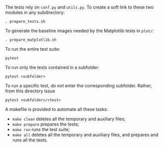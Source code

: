 The tests rely on `conf.py` and `utils.py`. To create a soft link to these two modules
in any subdirectory:

    . prepare_tests.sh
    
To generate the baseline images needed by the Matplotlib tests in `plot/`:
    
    . prepare_matplotlib.sh
    
To run the entire test suite:

    pytest
    
To run only the tests contained in a subfolder:

    pytest <subfolder>
    
To run a specific test, *do not* enter the corresponding subfolder. Rather, from
this directory issue

    pytest <subfolder>/<test>
    
A makefile is provided to automate all these tasks:

  - `make clean` deletes all the temporary and auxiliary files;
  - `make prepare` prepares the tests;
  - `make run` runs the test suite;
  - `make all` deletes all the temporary and auxiliary files, and prepares and runs
    all the tests.